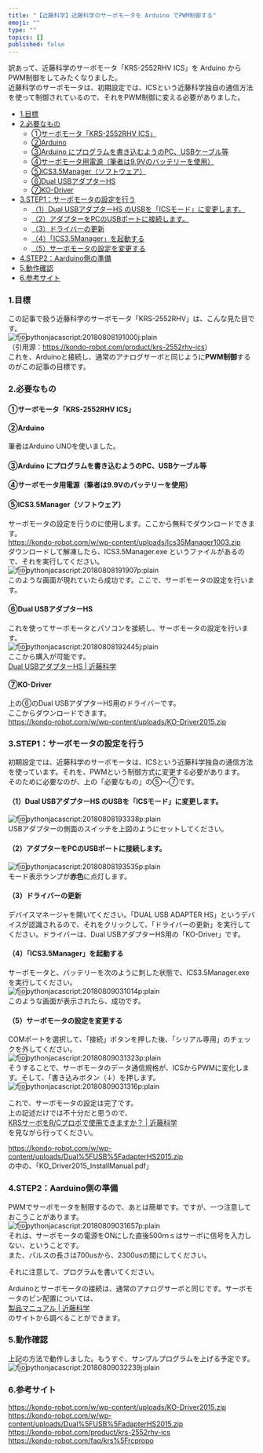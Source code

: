 ```yaml
---
title: "【近藤科学】近藤科学のサーボモータを Arduino でPWM制御する"
emoji: ""
type: ""
topics: []
published: false
---
```


訳あって、近藤科学のサーボモータ「KRS-2552RHV ICS」を Arduino からPWM制御をしてみたくなりました。  
近藤科学のサーボモータは、初期設定では、ICSという近藤科学独自の通信方法を使って制御されているので、それをPWM制御に変える必要がありました。

* [1.目標](#1目標)
* [2.必要なもの](#2必要なもの)  
   * [➀サーボモータ「KRS-2552RHV ICS」](#サーボモータKRS-2552RHV-ICS)  
   * [②Arduino](#Arduino)  
   * [③Arduino にプログラムを書き込むようのPC、USBケーブル等](#Arduino-にプログラムを書き込むようのPCUSBケーブル等)  
   * [④サーボモータ用電源（筆者は9.9Vのバッテリーを使用）](#サーボモータ用電源筆者は99Vのバッテリーを使用)  
   * [⑤ICS3.5Manager（ソフトウェア）](#ICS35Managerソフトウェア)  
   * [⑥Dual USBアダプターHS](#Dual-USBアダプターHS)  
   * [⑦KO-Driver](#KO-Driver)
* [3.STEP1：サーボモータの設定を行う](#3STEP1サーボモータの設定を行う)  
   * [（1）Dual USBアダプターHS のUSBを「ICSモード」に変更します。](#1Dual-USBアダプターHS-のUSBをICSモードに変更します)  
   * [（2）アダプターをPCのUSBポートに接続します。](#2アダプターをPCのUSBポートに接続します)  
   * [（3）ドライバーの更新](#3ドライバーの更新)  
   * [（4）「ICS3.5Manager」を起動する](#4ICS35Managerを起動する)  
   * [（5）サーボモータの設定を変更する](#5サーボモータの設定を変更する)
* [4.STEP2：Aarduino側の準備](#4STEP2Aarduino側の準備)
* [5.動作確認](#5動作確認)
* [6.参考サイト](#6参考サイト)

### 1.目標

この記事で扱う近藤科学のサーボモータ「KRS-2552RHV」は、こんな見た目です。  
![f:id:pythonjacascript:20180808191000j:plain](/images/ppythonjacascript2018080820180808191000.jpg "f:id:pythonjacascript:20180808191000j:plain")  
（引用源：<https://kondo-robot.com/product/krs-2552rhv-ics>）  
これを、Arduinoと接続し、通常のアナログサーボと同じように**PWM制御**するのがこの記事の目標です。  
  
  
### 2.必要なもの

#### ➀サーボモータ「KRS-2552RHV ICS」

#### ②Arduino

筆者はArduino UNOを使いました。

#### ③Arduino にプログラムを書き込むようのPC、USBケーブル等

#### ④サーボモータ用電源（筆者は9.9Vのバッテリーを使用）

#### ⑤ICS3.5Manager（ソフトウェア）

サーボモータの設定を行うのに使用します。ここから無料でダウンロードできます。  
<https://kondo-robot.com/w/wp-content/uploads/Ics35Manager1003.zip>  
ダウンロードして解凍したら、ICS3.5Manager.exe というファイルがあるので、それを実行してください。  
![f:id:pythonjacascript:20180808191907p:plain](/images/ppythonjacascript2018080820180808191907.png "f:id:pythonjacascript:20180808191907p:plain")  
このような画面が現れていたら成功です。ここで、サーボモータの設定を行います。

#### ⑥Dual USBアダプターHS

これを使ってサーボモータとパソコンを接続し、サーボモータの設定を行います。  
![f:id:pythonjacascript:20180808192445j:plain](/images/ppythonjacascript2018080820180808192445.jpg "f:id:pythonjacascript:20180808192445j:plain")  
ここから購入が可能です。  
[Dual USBアダプターHS | 近藤科学](https://kondo-robot.com/product/02116)

#### ⑦KO-Driver

上の⑥のDual USBアダプターHS用のドライバーです。  
ここからダウンロードできます。  
<https://kondo-robot.com/w/wp-content/uploads/KO-Driver2015.zip>
  
  
### 3.STEP1：サーボモータの設定を行う

初期設定では、近藤科学のサーボモータは、ICSという近藤科学独自の通信方法を使っています。それを、PWMという制御方式に変更する必要があります。  
そのために必要なのが、上の「必要なもの」の⑤～⑦です。

#### （1）Dual USBアダプターHS のUSBを「ICSモード」に変更します。

![f:id:pythonjacascript:20180808193338p:plain](/images/ppythonjacascript2018080820180808193338.png "f:id:pythonjacascript:20180808193338p:plain")  
USBアダプターの側面のスイッチを上図のようにセットしてください。

#### （2）アダプターをPCのUSBポートに接続します。

![f:id:pythonjacascript:20180808193535p:plain](/images/ppythonjacascript2018080820180808193535.png "f:id:pythonjacascript:20180808193535p:plain")  
モード表示ランプが**赤色**に点灯します。  
  
#### （3）ドライバーの更新

デバイスマネージャを開いてください。「DUAL USB ADAPTER HS」というデバイスが認識されるので、それをクリックして、「ドライバーの更新」を実行してください。ドライバーは、Dual USBアダプターHS用の「KO-Driver」です。  
  
#### （4）「ICS3.5Manager」を起動する

サーボモータと、バッテリーを次のように刺した状態で、ICS3.5Manager.exeを実行してください。  
![f:id:pythonjacascript:20180809031014p:plain](/images/ppythonjacascript2018080920180809031014.png "f:id:pythonjacascript:20180809031014p:plain")  
このような画面が表示されたら、成功です。

#### （5）サーボモータの設定を変更する

COMポートを選択して、「接続」ボタンを押した後、「シリアル専用」のチェックを外してください。  
![f:id:pythonjacascript:20180809031323p:plain](/images/ppythonjacascript2018080920180809031323.png "f:id:pythonjacascript:20180809031323p:plain")  
そうすることで、サーボモータのデータ通信規格が、ICSからPWMに変化します。そして、「書き込みボタン（↓）を押します。  
![f:id:pythonjacascript:20180809031316p:plain](/images/ppythonjacascript2018080920180809031316.png "f:id:pythonjacascript:20180809031316p:plain")

これで、サーボモータの設定は完了です。  
上の記述だけでは不十分だと思うので、  
[KRSサーボをR/Cプロポで使用できますか？ | 近藤科学](https://kondo-robot.com/faq/krs%5Frcpropo)  
を見ながら行ってください。

<https://kondo-robot.com/w/wp-content/uploads/Dual%5FUSB%5FadapterHS2015.zip>  
の中の、「KO\_Driver2015\_InstallManual.pdf」  
  
  
### 4.STEP2：Aarduino側の準備

PWMでサーボモータを制限するので、あとは簡単です。ですが、一つ注意しておこうことがあります。  
![f:id:pythonjacascript:20180809031657p:plain](/images/ppythonjacascript2018080920180809031657.png "f:id:pythonjacascript:20180809031657p:plain")  
それは、サーボモータの電源をONにした直後500ｍｓはサーボに信号を入力しない、ということです。  
また、パルスの長さは700usから、2300usの間にしてください。

それに注意して、プログラムを書いてください。

  
Arduinoとサーボモータの接続は、通常のアナログサーボと同じです。サーボモータのピン配置については、  
[製品マニュアル | 近藤科学](https://kondo-robot.com/archives/faq%5Fcategory/products-manual)  
のサイトから調べることができます。  
  
### 5.動作確認

上記の方法で動作しました。もうすぐ、サンプルプログラムを上げる予定です。  
![f:id:pythonjacascript:20180809032239j:plain](/images/ppythonjacascript2018080920180809032239.jpg "f:id:pythonjacascript:20180809032239j:plain")

### 6.参考サイト

<https://kondo-robot.com/w/wp-content/uploads/KO-Driver2015.zip>  
<https://kondo-robot.com/w/wp-content/uploads/Dual%5FUSB%5FadapterHS2015.zip>  
<https://kondo-robot.com/product/krs-2552rhv-ics>  
<https://kondo-robot.com/faq/krs%5Frcpropo>
